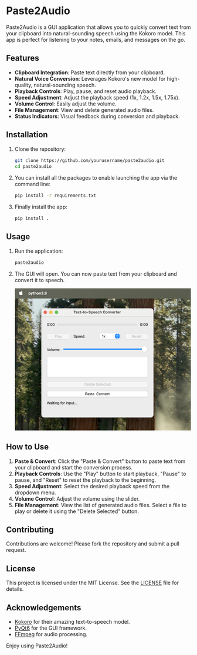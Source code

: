 # Paste2Audio

Paste2Audio is a GUI application that allows you to quickly convert text from your clipboard into natural-sounding speech using the Kokoro model. This app is perfect for listening to your notes, emails, and messages on the go.

## Features

- **Clipboard Integration**: Paste text directly from your clipboard.
- **Natural Voice Conversion**: Leverages Kokoro's new model for high-quality, natural-sounding speech.
- **Playback Controls**: Play, pause, and reset audio playback.
- **Speed Adjustment**: Adjust the playback speed (1x, 1.2x, 1.5x, 1.75x).
- **Volume Control**: Easily adjust the volume.
- **File Management**: View and delete generated audio files.
- **Status Indicators**: Visual feedback during conversion and playback.

## Installation

1. Clone the repository:
    ```sh
    git clone https://github.com/yourusername/paste2audio.git
    cd paste2audio
    ```

2. You can install all the packages to enable launching the app via the command line:
    ```sh
    pip install -r requirements.txt
    ```

3. Finally install the app:
    ```sh
    pip install .
    ```

## Usage

1.  Run the application:

    ```sh
    paste2audio
    ```

2. The GUI will open. You can now paste text from your clipboard and convert it to speech.
    
    ![paste2audio](data/screenshot_1.png)


## How to Use

1. **Paste & Convert**: Click the "Paste & Convert" button to paste text from your clipboard and start the conversion process.
2. **Playback Controls**: Use the "Play" button to start playback, "Pause" to pause, and "Reset" to reset the playback to the beginning.
3. **Speed Adjustment**: Select the desired playback speed from the dropdown menu.
4. **Volume Control**: Adjust the volume using the slider.
5. **File Management**: View the list of generated audio files. Select a file to play or delete it using the "Delete Selected" button.

## Contributing

Contributions are welcome! Please fork the repository and submit a pull request.

## License

This project is licensed under the MIT License. See the [LICENSE](LICENSE) file for details.

## Acknowledgements

- [Kokoro](https://huggingface.co/hexgrad/Kokoro-82M) for their amazing text-to-speech model.
- [PyQt6](https://www.riverbankcomputing.com/software/pyqt/intro) for the GUI framework.
- [FFmpeg](https://ffmpeg.org) for audio processing.

Enjoy using Paste2Audio!
